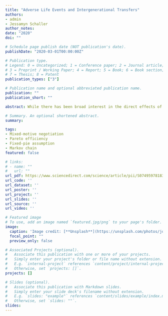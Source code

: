 ```yaml
---
title: "Adverse Life Events and Intergenerational Transfers"
authors:
- admin
- Jessamyn Schaller
author_notes:
date: "2020"
doi: ""

# Schedule page publish date (NOT publication's date).
publishDate: "2020-03-01T00:00:00Z"

# Publication type.
# Legend: 0 = Uncategorized; 1 = Conference paper; 2 = Journal article;
# 3 = Preprint / Working Paper; 4 = Report; 5 = Book; 6 = Book section;
# 7 = Thesis; 8 = Patent
publication_types: ["3"]

# Publication name and optional abbreviated publication name.
publication: ""
publication_short: ""

abstract: While there has been broad interest in the direct effects of major life events on older households that experience them, little attention has been paid to the intergenerational transmission of those effects—how negative shocks in parents’ households affect the outcomes of their adult children—or to the role that grown children play in helping their parents to recover from adverse events. We use regression and event study approaches to examine within-family changes in monetary transfers and informal care following wealth loss, involuntary job displacement, spousal death, and health shocks in retirement-aged households. We find that giving to adult children is responsive to changes in parents’ wealth and earned income. We document large reductions in the likelihood of making financial transfers to children following wealth loss and job displacement, particularly in households with low accumulated wealth. We also find that parents increase their transfers following spousal death and reduce them with the onset of disability or poor health. We find that upstream transfers are also responsive to life events—children, particularly those with low-wealth parents, increase their financial transfers and in-kind assistance following adverse shocks in their parents’ households."

# Summary. An optional shortened abstract.
summary:

tags:
- Mixed-motive negotiation
- Pareto efficiency
- Fixed-pie assumption
- Markov chain
featured: false

# links:
# - name: ""
#   url: ""
url_pdf: https://www.sciencedirect.com/science/article/pii/S0749597818305387?casa_token=hb4PMfTe-sQAAAAA:23ZBdOS_1boatuslg5xpj1seqwhggj9wrsPk2tf-EKKtlq-J4Ct4EBgmXb35MJFVybE3jjc_6w
url_code: ''
url_dataset: ''
url_poster: ''
url_project: ''
url_slides: ''
url_source: ''
url_video: ''

# Featured image
# To use, add an image named `featured.jpg/png` to your page's folder.
image:
  caption: 'Image credit: [**Unsplash**](https://unsplash.com/photos/jdD8gXaTZsc)'
  focal_point: ""
  preview_only: false

# Associated Projects (optional).
#   Associate this publication with one or more of your projects.
#   Simply enter your project's folder or file name without extension.
#   E.g. `internal-project` references `content/project/internal-project/index.md`.
#   Otherwise, set `projects: []`.
projects: []

# Slides (optional).
#   Associate this publication with Markdown slides.
#   Simply enter your slide deck's filename without extension.
#   E.g. `slides: "example"` references `content/slides/example/index.md`.
#   Otherwise, set `slides: ""`.
slides:
---
```


<!-- {{% alert note %}}
Click the *Cite* button above to demo the feature to enable visitors to import publication metadata into their reference management software.
{{% /alert %}}

{{% alert note %}}
Click the *Slides* button above to demo Academic's Markdown slides feature.
{{% /alert %}} -->

<!-- Supplementary notes can be added here, including [code and math](https://sourcethemes.com/academic/docs/writing-markdown-latex/). -->
